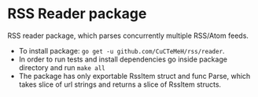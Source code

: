 # RSS Reader package
RSS reader package, which parses concurrently multiple RSS/Atom feeds.
- To install package: `go get -u github.com/CuCTeMeH/rss/reader`.
- In order to run tests and install dependencies go inside package directory and run `make all`
- The package has only exportable RssItem struct and func Parse, which takes slice of url strings and returns a slice of RssItem structs.
